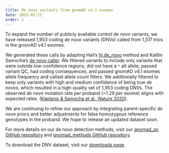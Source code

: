 ```yaml
---
title: De novo variants from gnomAD v4.1 exomes
date: 2025-03-21
order: 1
---
```

To expand the number of publicly available control *de novo* variants, we have released 1,953 coding *de novo* variants (DNVs) called from 1,517 trios in the gnomAD v4.1 exomes.

<!-- end_excerpt -->

We generated these calls by adapting Hail’s [hl.de_novo](https://hail.is/docs/0.2/methods/genetics.html#hail.methods.de_novo) method and Kaitlin Samocha’s [de novo caller](https://github.com/ksamocha/de_novo_scripts/tree/master). We filtered variants to include only variants that were outside low-confidence regions, did not have a `*` alt allele, passed variant QC, had coding consequences, and passed gnomAD v4.1 exomes allele frequency and callset allele count filters. We additionally filtered to keep only variants with high and medium confidence of being true *de novos*, which resulted in a high-quality set of 1,953 coding DNVs. The observed *de novo* mutation rate per proband (~1.29 per exome) aligns with expected rates. ([Kaplanis & Samocha et al., Nature 2020](https://pubmed.ncbi.nlm.nih.gov/33057194/)).

We are continuing to refine our approach by integrating parent-specific *de novo* priors and better adjustments for false homozygous reference genotypes in the proband. We hope to release an updated dataset soon.

For more details on our de novo detection methods, visit our [gnomad_qc GitHub repository](https://github.com/broadinstitute/gnomad_qc/blob/main/gnomad_qc/v4/create_release/create_de_novo_release.py) and [gnomad_methods GitHub repository](https://github.com/broadinstitute/gnomad_methods/blob/1e459ab041853fdcf35678b0d66a2a8f34e4754b/gnomad/sample_qc/relatedness.py#L1516).

To download the DNV dataset, visit our [downloads page](https://gnomad.broadinstitute.org/data#v4-de-novo).